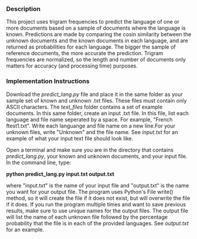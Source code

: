 ### Description

This project uses trigram frequencies to predict the language of one or more documents based on a sample of documents where the language is known. Predictions are made by comparing the cosin similarity between the unknown documents and the known documents in each language, and are returned as probabilities for each language. The bigger the sample of reference documents, the more accurate the prediction. Trigram frequencies are normalized, so the length and number of documents only matters for accuracy (and processing time) purposes.

### Implementation Instructions
Download the *predict_lang.py* file and place it in the same folder as your sample set of known and unknown .txt files. These files must contain only ASCII characters. The *test_files* folder contains a set of example documents. In this same folder, create an input .txt file. In this file, list each language and file name seperated by a space. For example, "French ftest1.txt". Write each languange and file name on a new line.For your unknown files, write "Unknown" and the file name. See *input.txt* for an example of what your input text file should look like.

Open a terminal and make sure you are in the directory that contains *predict_lang.py*, your known and unknown documents, and your input file. In the command line, type:

**python predict_lang.py input.txt output.txt**

where "input.txt" is the name of your input file and "output.txt" is the name you want for your output file. The program uses Python's File write() method, so it will create the file if it does not exist, but will overwrite the file if it does. If you run the program multiple times and want to save previous results, make sure to use unique names for the output files. The output file will list the name of each unknown file followed by the percentage probability that the file is in each of the provided languages. See *output.txt* for an example.